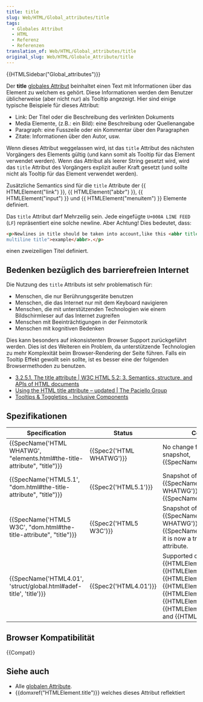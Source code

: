 ```yaml
---
title: title
slug: Web/HTML/Global_attributes/title
tags:
  - Globales Attribut
  - HTML
  - Referenz
  - Referenzen
translation_of: Web/HTML/Global_attributes/title
original_slug: Web/HTML/Globale_Attribute/title
---
```

{{HTMLSidebar("Global_attributes")}}

Der **title** [globales Attribut](/de/docs/Web/HTML/Global_attributes) beinhaltet einen Text mit Informationen über das Element zu welchem es gehört. Diese Informationen werden dem Benutzer üblicherweise (aber nicht nur) als Tooltip angezeigt. Hier sind einige typische Beispiele für dieses Attribut:

- Link: Der Titel oder die Beschreibung des verlinkten Dokuments
- Media Elemente, (z.B.: ein Bild): eine Beschreibung oder Quellenangabe
- Paragraph: eine Fusszeile oder ein Kommentar über den Paragraphen
- Zitate: Informationen über den Autor, usw.

Wenn dieses Attribut weggelassen wird, ist das `title` Attribut des nächsten Vorgängers des Elements gültig (und kann somit als Tooltip für das Element verwendet werden). Wenn das Attribut als leerer String gesetzt wird, wird das `title` Attribut des Vorgängers explizit außer Kraft gesetzt (und sollte nicht als Tooltip für das Element verwendet werden).

Zusätzliche Semantics sind für die `title` Attribute der {{ HTMLElement("link") }}, {{ HTMLElement("abbr") }}, {{ HTMLElement("input") }} und {{ HTMLElement("menuitem") }} Elemente definiert.

Das `title` Attribut darf Mehrzeilig sein. Jede eingefügte `U+000A LINE FEED` (`LF`) repräsentiert eine solche newline. Aber Achtung! Dies bedeutet, dass:

```html
<p>Newlines in title should be taken into account,like this <abbr title="This is a
multiline title">example</abbr>.</p>
```

einen zweizeiligen Titel definiert.

## Bedenken bezüglich des barrierefreien Internet

Die Nutzung des `title` Attributs ist sehr problematisch für:

- Menschen, die nur Berührungsgeräte benutzen
- Menschen, die das Internet nur mit dem Keyboard navigieren
- Menschen, die mit unterstützenden Technologien wie einem Bildschirmleser auf das Internet zugreifen
- Menschen mit Beeinträchtigungen in der Feinmotorik
- Menschen mit kognitiven Bedenken

Dies kann besonders auf inkonsistenten Browser Support zurückgeführt werden. Dies ist des Weiteren ein Problem, da unterstützende Technologien zu mehr Komplexität beim Browser-Rendering der Seite führen. Falls ein Tooltip Effekt gewollt sein sollte, ist es besser eine der folgenden Browsermethoden zu benutzen.

- [3.2.5.1. The title attribute | W3C HTML 5.2: 3. Semantics, structure, and APIs of HTML documents](https://www.w3.org/TR/html/dom.html#the-title-attribute)
- [Using the HTML title attribute – updated | The Paciello Group](https://developer.paciellogroup.com/blog/2013/01/using-the-html-title-attribute-updated/)
- [Tooltips & Toggletips - Inclusive Components](https://inclusive-components.design/tooltips-toggletips/)

## Spezifikationen

| Specification                                                                                    | Status                           | Comment                                                                                                                                                                                                                                                                                                               |
| ------------------------------------------------------------------------------------------------ | -------------------------------- | --------------------------------------------------------------------------------------------------------------------------------------------------------------------------------------------------------------------------------------------------------------------------------------------------------------------- |
| {{SpecName('HTML WHATWG', "elements.html#the-title-attribute", "title")}} | {{Spec2('HTML WHATWG')}} | No change from latest snapshot, {{SpecName('HTML5.1')}}                                                                                                                                                                                                                                                      |
| {{SpecName('HTML5.1', "dom.html#the-title-attribute", "title")}}             | {{Spec2('HTML5.1')}}     | Snapshot of {{SpecName('HTML WHATWG')}}, no change from {{SpecName('HTML5 W3C')}}                                                                                                                                                                                                                     |
| {{SpecName('HTML5 W3C', "dom.html#the-title-attribute", "title")}}         | {{Spec2('HTML5 W3C')}}     | Snapshot of {{SpecName('HTML WHATWG')}}. From {{SpecName("HTML4.01")}}, it is now a true global attribute.                                                                                                                                                                                           |
| {{SpecName('HTML4.01', 'struct/global.html#adef-title', 'title')}}         | {{Spec2('HTML4.01')}}     | Supported on all elements but {{HTMLElement("base")}}, {{HTMLElement("basefont")}}, {{HTMLElement("head")}}, {{HTMLElement("html")}}, {{HTMLElement("meta")}}, {{HTMLElement("param")}}, {{HTMLElement("script")}}, and {{HTMLElement("title")}}. |

## Browser Kompatibilität

{{Compat}}

## Siehe auch

- Alle [globalen Attribute](/de/docs/Web/HTML/Global_attributes).
- {{domxref("HTMLElement.title")}} welches dieses Attribut reflektiert
